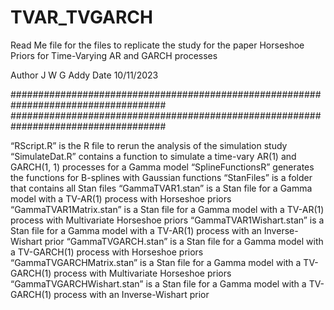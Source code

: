 # TVAR_TVGARCH
Read Me file for the files to replicate the study for the paper Horseshoe Priors for Time-Varying AR and GARCH processes

Author J W G Addy
Date 10/11/2023

####################################################################################
####################################################################################

“RScript.R” is the R file to rerun the analysis of the simulation study
“SimulateDat.R” contains a function to simulate a time-vary AR(1) and GARCH(1, 1) processes for a Gamma model
“SplineFunctionsR” generates the functions for B-splines with Gaussian functions
“StanFiles” is a folder that contains all Stan files
	“GammaTVAR1.stan” is a Stan file for a Gamma model with a TV-AR(1) process with Horseshoe priors
	“GammaTVAR1Matrix.stan” is a Stan file for a Gamma model with a TV-AR(1) process with Multivariate Horseshoe priors
	“GammaTVAR1Wishart.stan” is a Stan file for a Gamma model with a TV-AR(1) process with an Inverse-Wishart prior
	“GammaTVGARCH.stan” is a Stan file for a Gamma model with a TV-GARCH(1) process with Horseshoe priors
	“GammaTVGARCHMatrix.stan” is a Stan file for a Gamma model with a TV-GARCH(1) process with Multivariate Horseshoe priors
	“GammaTVGARCHWishart.stan” is a Stan file for a Gamma model with a TV-GARCH(1) process with an Inverse-Wishart prior
